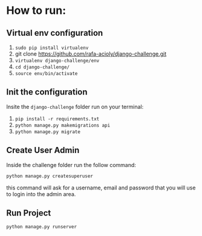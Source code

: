 # How to run:

## Virtual env configuration

1. `sudo pip install virtualenv`
2. git clone https://github.com/rafa-acioly/django-challenge.git
3. `virtualenv django-challenge/env`
4. `cd django-challenge/`
5. `source env/bin/activate`

## Init the configuration
Insite the `django-challenge` folder run on your terminal:

1. `pip install -r requirements.txt`
2. `python manage.py makemigrations api`
3. `python manage.py migrate`

## Create User Admin

Inside the challenge folder run the follow command:

```sh
python manage.py createsuperuser
```

this command will ask for a username, email and password that you will use to login into the admin area.

## Run Project

`python manage.py runserver`
